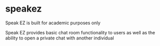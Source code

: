speakez
==============

Speak EZ is built for academic purposes only

Speak EZ provides basic chat room functionality to users as well
as the ability to open a private chat with another individual 
